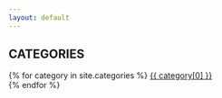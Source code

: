 ```yaml
---
layout: default
---
```


<h2>CATEGORIES</h2>

<p>
    {% for category in site.categories %}
    <a href="/category/{{ category[0] }}">
        {{ category[0] }}
    </a>
    <br>
    {% endfor %}
</p>
